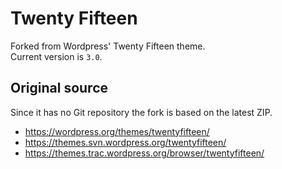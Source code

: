 # Twenty Fifteen

Forked from Wordpress' Twenty Fifteen theme.  
Current version is `3.0`.

## Original source

Since it has no Git repository the fork is based on the latest ZIP.

* https://wordpress.org/themes/twentyfifteen/
* https://themes.svn.wordpress.org/twentyfifteen/
* https://themes.trac.wordpress.org/browser/twentyfifteen/
